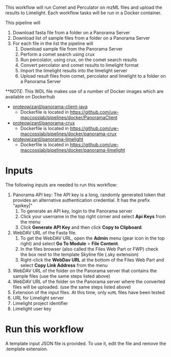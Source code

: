 This workflow will run Comet and Perculator on mzML files and upload the results to Limelight. Each workflow tasks will be run in a Docker container.

This pipeline will 
1. Download fasta file from a folder on a Panorama Server
2. Download list of sample files from a folder on a Panorama Server
3. For each file in the list the pipeline will
   1. Download sample file from the Panorama Server
   2. Perform a comet search using crux
   3. Run percolator, using crux, on the comet search results
   4. Convert percolator and comet results to limelight format
   5. Import the limelight results into the limelight server
   6. Upload result files from comet, percolator and limelight to a folder on a Panorama Server

**_NOTE_: This WDL file makes use of a number of Docker images which are available on Dockerhub
- [proteowizard/panorama-client-java](https://hub.docker.com/repository/docker/proteowizard/panorama-client-java)
  - Dockerfile is located in https://github.com/uw-maccosslab/pipelines/docker/PanoramaClient
- [proteowizard/panorama-crux](https://hub.docker.com/repository/docker/proteowizard/panorama-crux)
  - Dockerfile is located in https://github.com/uw-maccosslab/pipelines/docker/panorama-crux
- [proteowizard/panorama-limelight](https://hub.docker.com/repository/docker/proteowizard/panorama-limelight)
  - Dockerfile is located in https://github.com/uw-maccosslab/pipelines/docker/panorama-limelight


# Inputs 
The following inputs are needed to run this workflow:
1. Panorama API key: The API key is a long, randomly generated token that provides an alternative authentication credential. It has the prefix "apikey|"
   1. To generate an API key, login to the Panorama server
   2. Click your username in the top right corner and select **Api Keys** from the menu
   3. Click **Generate API Key** and then click **Copy to Clipboard**. 
2. WebDAV URL of the Fasta file. 
   1. To get the WebDAV URL, open the **Admin** menu (gear icon in the top right) and select **Go To Module** > **File Content**. 
   2. In the files browser (also called the Files Web Part or FWP) check the box next to the template Skyline file (.sky extension)
   3. Right-click the **WebDav URL** at the bottom of the Files Web Part and select **Copy Link Address** from the menu
3. WebDAV URL of the folder on the Panorama server that contains the sample files (use the same steps listed above)
4. WebDAV URL of the folder on the Panorama server where the converted files will be uploaded. (use the same steps listed above)
5. Extension of the input files. At this time, only `mzML` files have been tested
6. URL for Limelight server
7. Limelight project identifier
8. Limelight user key


# Run this workflow 


A template input JSON file is provided. To use it, edit the file and remove the .template extension. 
